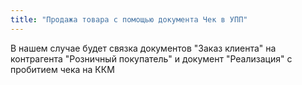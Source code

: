 ```yaml
---
title: "Продажа товара с помощью документа Чек в УПП"
---
```


В нашем случае будет связка документов "Заказ клиента" на контрагента "Розничный покупатель" и документ "Реализация" с пробитием чека на ККМ 
